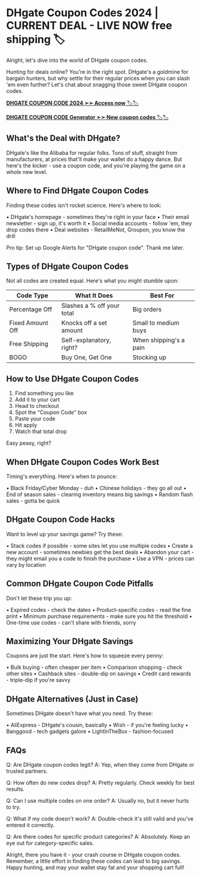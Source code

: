 # DHgate Coupon Codes 2024 | CURRENT DEAL - LIVE NOW  free shipping 🏷️
Alright, let's dive into the world of DHgate coupon codes. 

Hunting for deals online? You're in the right spot.
DHgate's a goldmine for bargain hunters, but why settle for their regular prices when you can slash 'em even further?
Let's chat about snagging those sweet DHgate coupon codes.

[**DHGATE COUPON CODE 2024 ➣➣ Access now** 🏷️🏷️
](https://dynews.net/dhgate-coupon-codes-how-to-save-money-on-your-purchases/)

[**DHGATE COUPON CODE Generator ➣➣ New coupon codes** 🏷️🏷️
](https://dynews.net/dhgate-coupon-codes-how-to-save-money-on-your-purchases/)


## What's the Deal with DHgate?

DHgate's like the Alibaba for regular folks. 
Tons of stuff, straight from manufacturers, at prices that'll make your wallet do a happy dance.
But here's the kicker - use a coupon code, and you're playing the game on a whole new level.

## Where to Find DHgate Coupon Codes

Finding these codes isn't rocket science. Here's where to look:

• DHgate's homepage - sometimes they're right in your face
• Their email newsletter - sign up, it's worth it
• Social media accounts - follow 'em, they drop codes there
• Deal websites - RetailMeNot, Groupon, you know the drill

Pro tip: Set up Google Alerts for "DHgate coupon code". Thank me later.

## Types of DHgate Coupon Codes

Not all codes are created equal. Here's what you might stumble upon:

| Code Type | What It Does | Best For |
|-----------|--------------|----------|
| Percentage Off | Slashes a % off your total | Big orders |
| Fixed Amount Off | Knocks off a set amount | Small to medium buys |
| Free Shipping | Self-explanatory, right? | When shipping's a pain |
| BOGO | Buy One, Get One | Stocking up |

## How to Use DHgate Coupon Codes

1. Find something you like
2. Add it to your cart
3. Head to checkout
4. Spot the "Coupon Code" box
5. Paste your code
6. Hit apply
7. Watch that total drop

Easy peasy, right?

## When DHgate Coupon Codes Work Best

Timing's everything. Here's when to pounce:

• Black Friday/Cyber Monday - duh
• Chinese holidays - they go all out
• End of season sales - clearing inventory means big savings
• Random flash sales - gotta be quick

## DHgate Coupon Code Hacks

Want to level up your savings game? Try these:

• Stack codes if possible - some sites let you use multiple codes
• Create a new account - sometimes newbies get the best deals
• Abandon your cart - they might email you a code to finish the purchase
• Use a VPN - prices can vary by location

## Common DHgate Coupon Code Pitfalls

Don't let these trip you up:

• Expired codes - check the dates
• Product-specific codes - read the fine print
• Minimum purchase requirements - make sure you hit the threshold
• One-time use codes - can't share with friends, sorry

## Maximizing Your DHgate Savings

Coupons are just the start. Here's how to squeeze every penny:

• Bulk buying - often cheaper per item
• Comparison shopping - check other sites
• Cashback sites - double-dip on savings
• Credit card rewards - triple-dip if you're savvy

## DHgate Alternatives (Just in Case)

Sometimes DHgate doesn't have what you need. Try these:

• AliExpress - DHgate's cousin, basically
• Wish - if you're feeling lucky
• Banggood - tech gadgets galore
• LightInTheBox - fashion-focused

## FAQs

Q: Are DHgate coupon codes legit?
A: Yep, when they come from DHgate or trusted partners.

Q: How often do new codes drop?
A: Pretty regularly. Check weekly for best results.

Q: Can I use multiple codes on one order?
A: Usually no, but it never hurts to try.

Q: What if my code doesn't work?
A: Double-check it's still valid and you've entered it correctly.

Q: Are there codes for specific product categories?
A: Absolutely. Keep an eye out for category-specific sales.

Alright, there you have it - your crash course in DHgate coupon codes.
Remember, a little effort in finding these codes can lead to big savings.
Happy hunting, and may your wallet stay fat and your shopping cart full!
